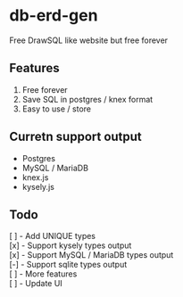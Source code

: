 # db-erd-gen
Free DrawSQL like website but free forever  

## Features  
1. Free forever  
2. Save SQL in postgres / knex format  
3. Easy to use / store     

## Curretn support output  
- Postgres  
- MySQL / MariaDB  
- knex.js  
- kysely.js  

## Todo
[ ] - Add UNIQUE types  
[x] - Support kysely types output  
[x] - Support MySQL / MariaDB types output  
[-] - Support sqlite types output    
[ ] - More features  
[ ] - Update UI  
